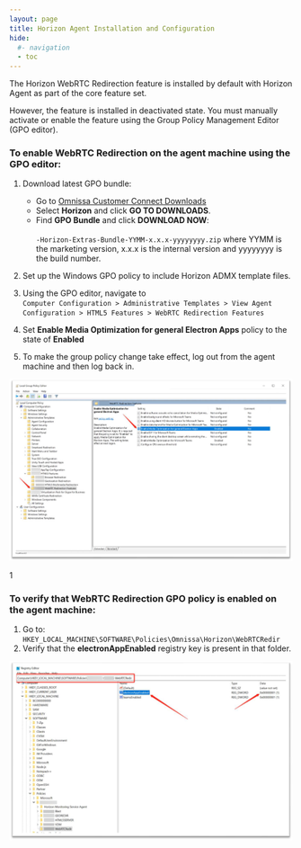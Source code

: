 ```yaml
---
layout: page
title: Horizon Agent Installation and Configuration
hide:
  #- navigation
  - toc
---
```


The Horizon WebRTC Redirection feature is installed by default with Horizon Agent as part of the core feature set.

However, the feature is installed in deactivated state. You must manually activate or enable the feature using the Group Policy Management Editor (GPO editor).

### To enable WebRTC Redirection on the agent machine using the GPO editor:

1. Download latest GPO bundle:<br>
   - Go to [Omnissa Customer Connect Downloads](https://customerconnect.omnissa.com/downloads/#products_atoz)<br>
   - Select **Horizon** and click **GO TO DOWNLOADS**.<br>
   - Find **GPO Bundle** and click **DOWNLOAD NOW**:<br>  
     `-Horizon-Extras-Bundle-YYMM-x.x.x-yyyyyyyy.zip` where YYMM is the marketing version, x.x.x is the internal version and yyyyyyyy is the build number.

2. Set up the Windows GPO policy to include Horizon ADMX template files.

3. Using the GPO editor, navigate to   
   `Computer Configuration > Administrative Templates > View Agent Configuration > HTML5 Features > WebRTC Redirection Features`

4. Set **Enable Media Optimization for general Electron Apps** policy to the state of **Enabled**

5. To make the group policy change take effect, log out from the agent machine and then log back in.

![](images/LocalGroupPolicyEditor.png)

1[](images/EnableMediaOptimizationforGeneralElectronAppspolicy.png)

### To verify that WebRTC Redirection GPO policy is enabled on the agent machine:

1. Go to:  
  `HKEY_LOCAL_MACHINE\SOFTWARE\Policies\Omnissa\Horizon\WebRTCRedir`
2. Verify that the **electronAppEnabled** registry key is present in that folder.

![](images/WebRTCRedirGPOPolicyRegistry.png)


